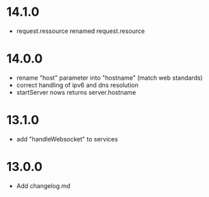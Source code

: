 # 14.1.0

- request.ressource renamed request.resource

# 14.0.0

- rename "host" parameter into "hostname" (match web standards)
- correct handling of ipv6 and dns resolution
- startServer nows returns server.hostname

# 13.1.0

- add "handleWebsocket" to services

# 13.0.0

- Add changelog.md
